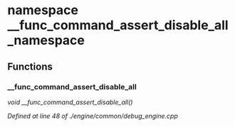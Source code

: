 # namespace __func_command_assert_disable_all_namespace



## Functions

### __func_command_assert_disable_all

*void __func_command_assert_disable_all()*

*Defined at line 48 of ./engine/common/debug_engine.cpp*



